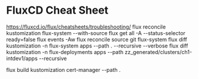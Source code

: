 # FluxCD Cheat Sheet

https://fluxcd.io/flux/cheatsheets/troubleshooting/
flux reconcile kustomization flux-system --with-source
flux get all -A --status-selector ready=false
flux events -Aw
flux reconcile source git flux-system
flux diff kustomization -n flux-system apps --path . --recursive --verbose
flux diff kustomization -n flux-deployments apps --path zz_generated/clusters/ch1-intdev1/apps --recursive

flux build kustomization cert-manager --path .
